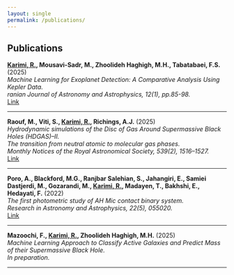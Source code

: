 ```yaml
---
layout: single
permalink: /publications/
---
```


## Publications

<!-- Paper 1 -->
**<u>Karimi, R.</u>, Mousavi-Sadr, M., Zhoolideh Haghigh, M.H., Tabatabaei, F.S.** (2025)  
*Machine Learning for Exoplanet Detection: A Comparative Analysis Using Kepler Data.*  
<em>ranian Journal of Astronomy and Astrophysics, 12(1), pp.85-98.</em>  
[Link](https://arxiv.org/pdf/2508.09689)

<hr>

<!-- Paper 2 -->
**Raouf, M., Viti, S., <u>Karimi, R.</u>, Richings, A.J.** (2025)  
*Hydrodynamic simulations of the Disc of Gas Around Supermassive Black Holes (HDGAS)–II.  
The transition from neutral atomic to molecular gas phases.*  
<em>Monthly Notices of the Royal Astronomical Society, 539(2), 1516–1527.</em>  
[Link](https://academic.oup.com/mnras/article/539/2/1516/8106597)

<hr>

<!-- Paper 3 -->
**Poro, A., Blackford, M.G., Ranjbar Salehian, S., Jahangiri, E., Samiei Dastjerdi, M., Gozarandi, M., <u>Karimi, R.</u>, Madayen, T., Bakhshi, E., Hedayati, F.** (2022)  
*The first photometric study of AH Mic contact binary system.*  
<em>Research in Astronomy and Astrophysics, 22(5), 055020.</em>  
[Link](https://www.raa-journal.org/issues/all/2022/v22n5/202203/P020220525480667107946.pdf)


<hr>

<!-- Paper 4 -->
**Mazoochi, F., <u>Karimi, R.</u>, Zhoolideh Haghigh, M.H.** (2025)  
*Machine Learning Approach to Classify Active Galaxies and Predict Mass of their Supermassive Black Hole.*  
<em>In preparation.</em>

<hr>
